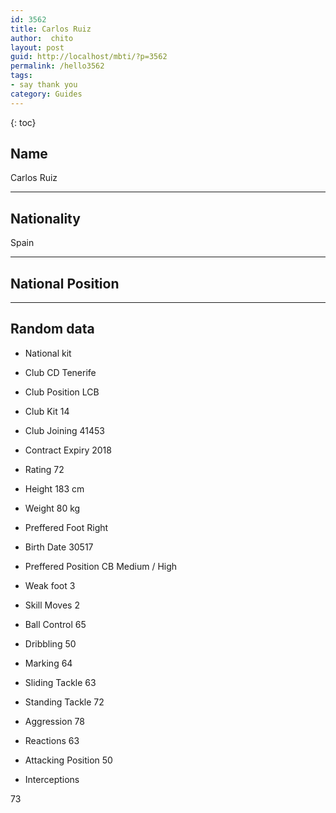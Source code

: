 ```yaml
---
id: 3562
title: Carlos Ruiz
author:  chito 
layout: post
guid: http://localhost/mbti/?p=3562
permalink: /hello3562
tags:
- say thank you
category: Guides
---
```



{: toc}


## Name  
Carlos Ruiz 

* * *

## Nationality  
Spain 

* * *

## National Position 

* * *

## Random data 

  * National kit 
  * Club 
CD Tenerife 

  * Club Position 
LCB 

  * Club Kit 
14 

  * Club Joining 
41453 

  * Contract Expiry 
2018 

  * Rating 
72 

  * Height 
183 cm 

  * Weight 
80 kg 

  * Preffered Foot 
Right 

  * Birth Date 
30517 

  * Preffered Position 
CB Medium / High 

  * Weak foot 
3 

  * Skill Moves 
2 

  * Ball Control 
65 

  * Dribbling 
50 

  * Marking 
64 

  * Sliding Tackle 
63 

  * Standing Tackle 
72 

  * Aggression 
78 

  * Reactions 
63 

  * Attacking Position 
50 

  * Interceptions 

73</ul>